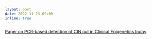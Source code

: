 ```yaml
---
layout: post
date: 2022-11-23 09:00
inline: true
---
```


[Paper on PCR-based detection of CIN out in Clinical Epigenetics today](https://doi.org/10.1186/s13148-022-01353-0).